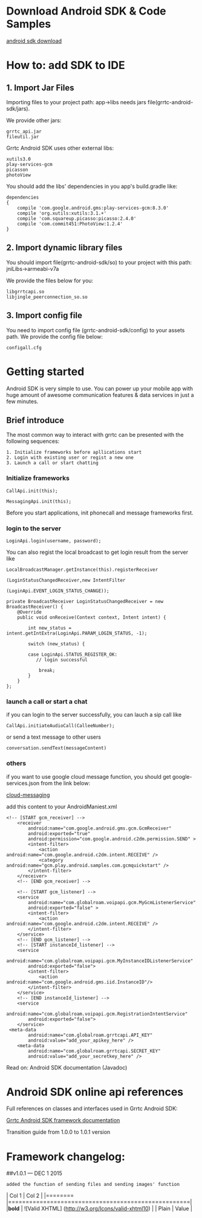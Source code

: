 # Download Android SDK & Code Samples

[android sdk download](/downloads/Grrtc_SDK_Android.zip)


# How to: add SDK to IDE

## 1. Import Jar Files

Importing files to your project path: app->libs needs jars file(grrtc-android-sdk/jars).

We provide other jars:

	grrtc_api.jar
	fileutil.jar

Grrtc Android SDK uses other external libs: 

	xutils3.0
	play-services-gcm
	picasson
	photoView

You should add the libs' dependencies in you app's build.gradle like:

	dependencies 
	{
		compile 'com.google.android.gms:play-services-gcm:8.3.0'
		compile 'org.xutils:xutils:3.1.+'
		compile 'com.squareup.picasso:picasso:2.4.0'
		compile 'com.commit451:PhotoView:1.2.4'
	}

## 2. Import dynamic library files

You should import file(grrtc-android-sdk/so) to your project with this path: jniLibs->armeabi-v7a

We provide the files below for you:

	libgrrtcapi.so
	libjingle_peerconnection_so.so

## 3. Import config file 

You need to import config file (grrtc-android-sdk/config) to your assets path.
We provide the config file below: 

	configall.cfg


# Getting started

Android SDK is very simple to use. You can power up your mobile app with huge amount of awesome communication features & data services in just a few minutes.

## Brief introduce 
The most common way to interact with grrtc can be presented with the following sequences:

	1. Initialize frameworks before apllications start
	2. Login with existing user or regist a new one
	3. Launch a call or start chatting

### Initialize frameworks

	CallApi.init(this);
		
	MessagingApi.init(this);
Before you start applications, init phonecall and message frameworks first.

### login to the server

    LoginApi.login(username, password);

You can also regist the local broadcast to get login result from the server like 

    LocalBroadcastManager.getInstance(this).registerReceiver

	(LoginStatusChangedReceiver,new IntentFilter

	(LoginApi.EVENT_LOGIN_STATUS_CHANGE));
  
	private BroadcastReceiver LoginStatusChangedReceiver = new BroadcastReceiver() {
		@Override
		public void onReceive(Context context, Intent intent) {
			
			int new_status = intent.getIntExtra(LoginApi.PARAM_LOGIN_STATUS, -1);

			switch (new_status) {
			
			case LoginApi.STATUS_REGISTER_OK:
		       // login successful 

				break;
			}
		}
	};

### launch a call or start a chat

 if you can login to the server successfully, you can lauch a sip  call like

    CallApi.initiateAudioCall(CalleeNumber);

or send a text message to other users

    conversation.sendText(messageContent)

### others
 if you want to use google cloud message function, you should get google-services.json from the link below:

[cloud-messaging](https://developers.google.com/cloud-messaging/android/start)

add this content to your AndroidManiest.xml

 		
 	<!-- [START gcm_receiver] -->
        <receiver
            android:name="com.google.android.gms.gcm.GcmReceiver"
            android:exported="true"
            android:permission="com.google.android.c2dm.permission.SEND" >
            <intent-filter>
                <action android:name="com.google.android.c2dm.intent.RECEIVE" />
                <category android:name="gcm.play.android.samples.com.gcmquickstart" />
            </intent-filter>
        </receiver>
        <!-- [END gcm_receiver] -->

        <!-- [START gcm_listener] -->
        <service
            android:name="com.globalroam.voipapi.gcm.MyGcmListenerService"
            android:exported="false" >
            <intent-filter>
                <action android:name="com.google.android.c2dm.intent.RECEIVE" />
            </intent-filter>
        </service>
        <!-- [END gcm_listener] -->
        <!-- [START instanceId_listener] -->
        <service
            android:name="com.globalroam.voipapi.gcm.MyInstanceIDListenerService"
            android:exported="false">
            <intent-filter>
                <action android:name="com.google.android.gms.iid.InstanceID"/>
            </intent-filter>
        </service>
        <!-- [END instanceId_listener] -->
        <service
            android:name="com.globalroam.voipapi.gcm.RegistrationIntentService"
            android:exported="false">
        </service>
     <meta-data
            android:name="com.globalroam.grrtcapi.API_KEY"
            android:value="add_your_apikey_here" />
        <meta-data
            android:name="com.globalroam.grrtcapi.SECRET_KEY"
            android:value="add_your_secretkey_here" />
Read on: Android SDK documentation (Javadoc)

# Android SDK online api references

Full references on classes and interfaces used in Grrtc Android SDK: 

  [Grrtc Android SDK framework documentation](/api/android/index.html)

Transition guide from 1.0.0 to 1.0.1 version

# Framework changelog:

##v1.0.1 — DEC 1 2015

	added the function of sending files and sending images' function
 
| Col 1   | Col 2                                              |
|======== |====================================================|
|**bold** | ![Valid XHTML] (http://w3.org/Icons/valid-xhtml10) |
| Plain   | Value                                              |